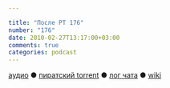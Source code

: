 ```yaml
---

title: "После РТ 176"
number: "176"
date: 2010-02-27T13:17:00+03:00
comments: true
categories: podcast
---
```

[аудио](http://cdn.radio-t.com/rt176post.mp3) ● [пиратский torrent](http://pirates.radio-t.com/torrents/rt176post.mp3.torrent) ● [лог чата](http://chat.radio-t.com/logs/radio-t-176.html) ● [wiki](http://wiki.radio-t.com/%D0%9F%D0%BE%D1%81%D0%BB%D0%B5_%D0%A0%D0%A2_176)<audio src="http://cdn.radio-t.com/rt176post.mp3" preload="none">
